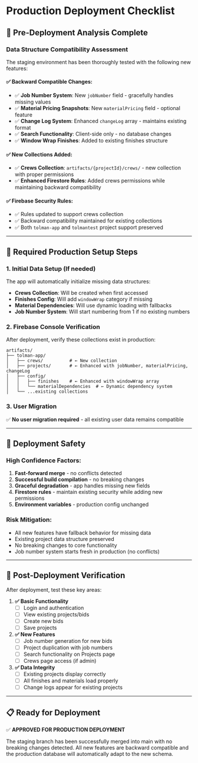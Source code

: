 # Production Deployment Checklist

## 🚀 Pre-Deployment Analysis Complete

### **Data Structure Compatibility Assessment**

The staging environment has been thoroughly tested with the following new features:

#### **✅ Backward Compatible Changes:**
- ✅ **Job Number System**: New `jobNumber` field - gracefully handles missing values
- ✅ **Material Pricing Snapshots**: New `materialPricing` field - optional feature 
- ✅ **Change Log System**: Enhanced `changeLog` array - maintains existing format
- ✅ **Search Functionality**: Client-side only - no database changes
- ✅ **Window Wrap Finishes**: Added to existing finishes structure

#### **✅ New Collections Added:**
- ✅ **Crews Collection**: `artifacts/{projectId}/crews/` - new collection with proper permissions
- ✅ **Enhanced Firestore Rules**: Added crews permissions while maintaining backward compatibility

#### **✅ Firebase Security Rules:**
- ✅ Rules updated to support crews collection
- ✅ Backward compatibility maintained for existing collections
- ✅ Both `tolman-app` and `tolmantest` project support preserved

---

## 🔧 **Required Production Setup Steps**

### **1. Initial Data Setup (If needed)**
The app will automatically initialize missing data structures:

- **Crews Collection**: Will be created when first accessed
- **Finishes Config**: Will add `windowWrap` category if missing  
- **Material Dependencies**: Will use dynamic loading with fallbacks
- **Job Number System**: Will start numbering from 1 if no existing numbers

### **2. Firebase Console Verification**
After deployment, verify these collections exist in production:
```
artifacts/
├── tolman-app/
│   ├── crews/          # ← New collection
│   ├── projects/       # ← Enhanced with jobNumber, materialPricing, changeLog
│   ├── config/
│   │   ├── finishes    # ← Enhanced with windowWrap array
│   │   └── materialDependencies  # ← Dynamic dependency system
│   └── ...existing collections
```

### **3. User Migration**  
✅ **No user migration required** - all existing user data remains compatible

---

## 🚦 **Deployment Safety**

### **High Confidence Factors:**
1. **Fast-forward merge** - no conflicts detected
2. **Successful build compilation** - no breaking changes
3. **Graceful degradation** - app handles missing new fields
4. **Firestore rules** - maintain existing security while adding new permissions
5. **Environment variables** - production config unchanged

### **Risk Mitigation:**
- All new features have fallback behavior for missing data
- Existing project data structure preserved
- No breaking changes to core functionality
- Job number system starts fresh in production (no conflicts)

---

## 🎯 **Post-Deployment Verification**

After deployment, test these key areas:

1. **✅ Basic Functionality**
   - [ ] Login and authentication
   - [ ] View existing projects/bids
   - [ ] Create new bids
   - [ ] Save projects

2. **✅ New Features**  
   - [ ] Job number generation for new bids
   - [ ] Project duplication with job numbers
   - [ ] Search functionality on Projects page
   - [ ] Crews page access (if admin)

3. **✅ Data Integrity**
   - [ ] Existing projects display correctly
   - [ ] All finishes and materials load properly
   - [ ] Change logs appear for existing projects

---

## 📋 **Ready for Deployment**

✅ **APPROVED FOR PRODUCTION DEPLOYMENT**

The staging branch has been successfully merged into main with no breaking changes detected. All new features are backward compatible and the production database will automatically adapt to the new schema.